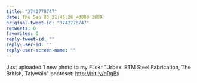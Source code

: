 ```yaml
---
title: "3742778747"
date: Thu Sep 03 21:45:26 +0000 2009
original-tweet-id: "3742778747"
retweets: 0
favorites: 0
reply-tweet-id: ""
reply-user-id: ""
reply-user-screen-name: ""
---
```

Just uploaded 1 new photo to my Flickr "Urbex: ETM Steel Fabrication, The British, Talywain" photoset: http://bit.ly/dRgBx
